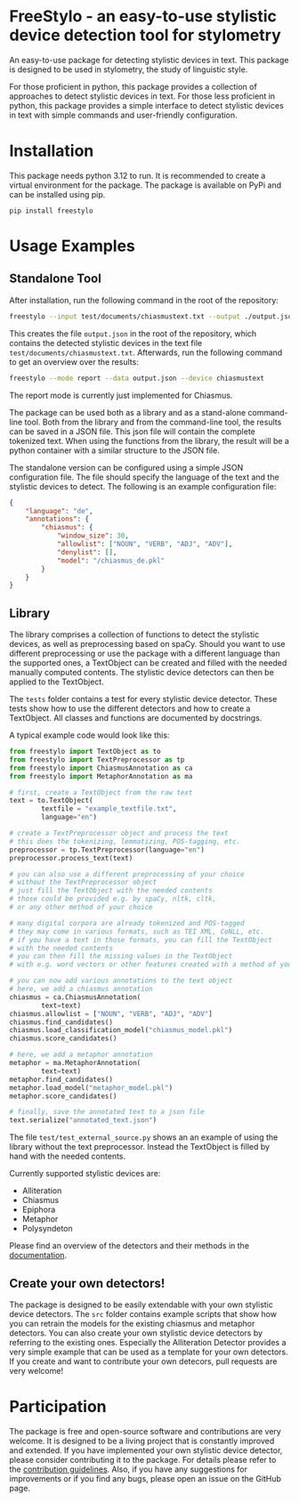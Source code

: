 # FreeStylo - an easy-to-use stylistic device detection tool for stylometry

An easy-to-use package for detecting stylistic devices in text. This package is designed to be used in stylometry, the study of linguistic style.

For those proficient in python, this package provides a collection of approaches to detect stylistic devices in text. For those less proficient in python, this package provides a simple interface to detect stylistic devices in text with simple commands and user-friendly configuration.

# Installation

This package needs python 3.12 to run. It is recommended to create
a virtual environment for the package.
The package is available on PyPi and can be installed using pip.

```
pip install freestylo
```
# Usage Examples

## Standalone Tool

After installation, run the following command in the root of the repository:

```bash
freestylo --input test/documents/chiasmustext.txt --output ./output.json --config example_config.json
```

This creates the file `output.json` in the root of the repository, which contains the detected stylistic devices in the text file `test/documents/chiasmustext.txt`.
Afterwards, run the following command to get an overview over the results:

```bash
freestylo --mode report --data output.json --device chiasmustext
```

The report mode is currently just implemented for Chiasmus.

The package can be used both as a library and as a stand-alone command-line tool.
Both from the library and from the command-line tool, the results can be saved in a JSON file.
This json file will contain the complete tokenized text.
When using the functions from the library, the result will be a python container with a similar structure to the JSON file.

The standalone version can be configured using a simple JSON configuration file. The file should specify the language of the text and the stylistic devices to detect. The following is an example configuration file:

```json
{
    "language": "de",
    "annotations": {
        "chiasmus": {
            "window_size": 30,
            "allowlist": ["NOUN", "VERB", "ADJ", "ADV"],
            "denylist": [],
            "model": "/chiasmus_de.pkl"
        }
    }
}
```

## Library

The library comprises a collection of functions to detect the stylistic devices, as well as preprocessing based on spaCy.
Should you want to use different preprocessing or use the package with a different language than the supported ones, a TextObject can be created and filled with the needed manually computed contents.
The stylistic device detectors can then be applied to the TextObject.

The `tests` folder contains a test for every stylistic device detector.
These tests show how to use the different detectors and how to create a TextObject.
All classes and functions are documented by docstrings.

A typical example code would look like this:
```python
from freestylo import TextObject as to
from freestylo import TextPreprocessor as tp
from freestylo import ChiasmusAnnotation as ca
from freestylo import MetaphorAnnotation as ma

# first, create a TextObject from the raw text
text = to.TextObject(
        textfile = "example_textfile.txt",
        language="en")

# create a TextPreprocessor object and process the text
# this does the tokenizing, lemmatizing, POS-tagging, etc.
preprocessor = tp.TextPreprocessor(language="en")
preprocessor.process_text(text)

# you can also use a different preprocessing of your choice
# without the TextPreprocessor object
# just fill the TextObject with the needed contents
# those could be provided e.g. by spaCy, nltk, cltk,
# or any other method of your choice

# many digital corpora are already tokenized and POS-tagged
# they may come in various formats, such as TEI XML, CoNLL, etc.
# if you have a text in those formats, you can fill the TextObject
# with the needed contents
# you can then fill the missing values in the TextObject
# with e.g. word vectors or other features created with a method of your choice.

# you can now add various annotations to the text object
# here, we add a chiasmus annotation
chiasmus = ca.ChiasmusAnnotation(
        text=text)
chiasmus.allowlist = ["NOUN", "VERB", "ADJ", "ADV"]
chiasmus.find_candidates()
chiasmus.load_classification_model("chiasmus_model.pkl")
chiasmus.score_candidates()

# here, we add a metaphor annotation
metaphor = ma.MetaphorAnnotation(
        text=text)
metaphor.find_candidates()
metaphor.load_model("metaphor_model.pkl")
metaphor.score_candidates()

# finally, save the annotated text to a json file
text.serialize("annotated_text.json")
```

The file `test/test_external_source.py` shows an an example of using the library without the text preprocessor. Instead the TextObject is filled by hand with the needed contents.

Currently supported stylistic devices are:
- Alliteration
- Chiasmus
- Epiphora
- Metaphor
- Polysyndeton

Please find an overview of the detectors and their methods in the [documentation](docs/docs.md).

## Create your own detectors!


The package is designed to be easily extendable with your own stylistic device detectors.
The `src` folder contains example scripts that show how you can retrain the models for the existing chiasmus and metaphor detectors.
You can also create your own stylistic device detectors by referring to the existing ones.
Especially the Alliteration Detector provides a very simple example that can be used as a template for your own detectors.
If you create and want to contribute your own detecors, pull requests are very welcome!


# Participation
The package is free and open-source software and contributions are very welcome.
It is designed to be a living project that is constantly improved and extended.
If you have implemented your own stylistic device detector, please consider contributing it to the package.
For details please refer to the [contribution guidelines](CONTRIBUTING.md).
Also, if you have any suggestions for improvements or if you find any bugs, please open an issue on the GitHub page.
